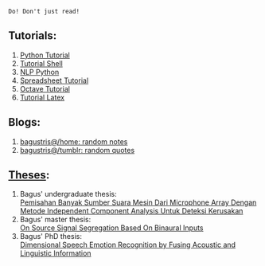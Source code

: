     Do! Don't just read!

## Tutorials:
1. [Python Tutorial](http://bagustris.github.io/python-tutorial)
2. [Tutorial Shell](http://bagustris.github.io/tutorial-shell)
3. [NLP Python](http://bagustris.github.io/nlp-tutorial)
4. [Spreadsheet Tutorial](http://bagustris.github.io/spreadsheet-tutorial)
5. [Octave Tutorial](http://bagustris.github.io/octave-tutorial)
6. [Tutorial Latex](https://github.com/bagustris/tutorial-latex)

## Blogs:
1. [bagustris@/home: random notes](http://bagustris.blogspot.com)
2. [bagustris@/tumblr: random quotes](https://bagustris.tumblr.com)

## [Theses](https://bagustris.github.io/thesis):
1. Bagus' undergraduate thesis:  
[Pemisahan Banyak Sumber Suara Mesin Dari Microphone Array Dengan Metode Independent Component Analysis Untuk Deteksi Kerusakan](https://www.dropbox.com/s/qvifo67qzju99de/TAbagus.pdf?dl=0)
2. Bagus' master thesis:  
[On Source Signal Segregation Based On Binaural Inputs](https://www.dropbox.com/s/5wjsrrhxjw5oby3/bta_tesis_en_v16.pdf?dl=0)
3. Bagus' PhD thesis:  
[Dimensional Speech Emotion Recognition by Fusing Acoustic
   and Linguistic Information](https://dspace.jaist.ac.jp/dspace/bitstream/10119/17472/2/paper.pdf)